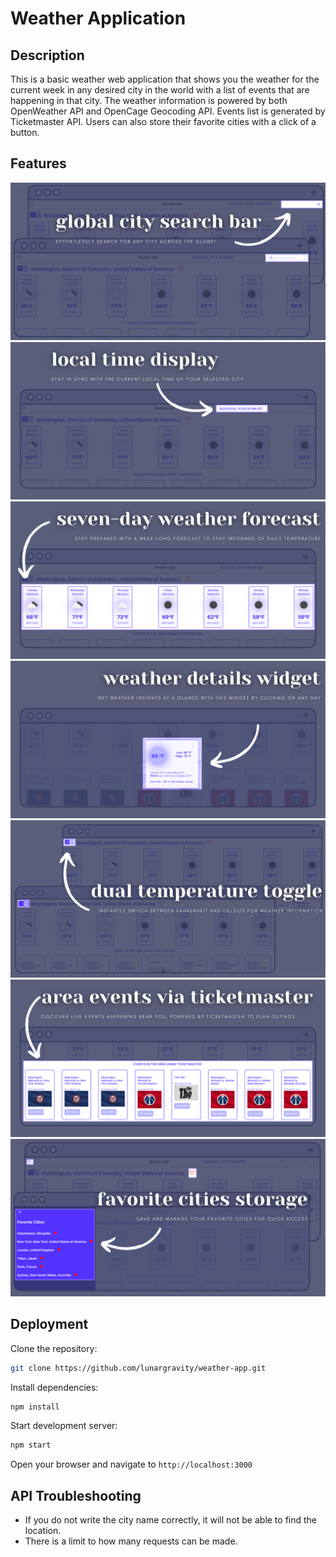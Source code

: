 # Weather Application

## Description

This is a basic weather web application that shows you the weather for the current week in any desired city in the world with a list of events that are happening in that city. The weather information is powered by both OpenWeather API and OpenCage Geocoding API. Events list is generated by Ticketmaster API. Users can also store their favorite cities with a click of a button.

## Features

![global search bar](public/images/global%20city%20search%20bar.png)
![local time display](public/images/local%20time%20display.png)
![seven day weather forecast](public/images/seven-day%20weather%20forecast.png)
![weather details widget](public/images/weather%20details%20widget.png)
![dual temperature toggle](public/images/dual%20temperature%20toggle.png)
![area events via ticketmaster](public/images/area%20events%20via%20ticketmaster.png)
![favorite cities storage](public/images/favorite%20cities%20storage.png)

## Deployment

Clone the repository:

```bash
git clone https://github.com/lunargravity/weather-app.git
```

Install dependencies:

```bash
npm install
```

Start development server:

```bash
npm start
```

Open your browser and navigate to `http://localhost:3000`

## API Troubleshooting

- If you do not write the city name correctly, it will not be able to find the location.
- There is a limit to how many requests can be made.
